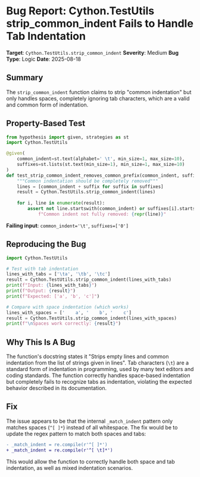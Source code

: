 # Bug Report: Cython.TestUtils strip_common_indent Fails to Handle Tab Indentation

**Target**: `Cython.TestUtils.strip_common_indent`
**Severity**: Medium
**Bug Type**: Logic
**Date**: 2025-08-18

## Summary

The `strip_common_indent` function claims to strip "common indentation" but only handles spaces, completely ignoring tab characters, which are a valid and common form of indentation.

## Property-Based Test

```python
from hypothesis import given, strategies as st
import Cython.TestUtils

@given(
    common_indent=st.text(alphabet=' \t', min_size=1, max_size=10),
    suffixes=st.lists(st.text(min_size=1), min_size=1, max_size=10)
)
def test_strip_common_indent_removes_common_prefix(common_indent, suffixes):
    """Common indentation should be completely removed"""
    lines = [common_indent + suffix for suffix in suffixes]
    result = Cython.TestUtils.strip_common_indent(lines)
    
    for i, line in enumerate(result):
        assert not line.startswith(common_indent) or suffixes[i].startswith(common_indent), \
            f"Common indent not fully removed: {repr(line)}"
```

**Failing input**: `common_indent='\t'`, `suffixes=['0']`

## Reproducing the Bug

```python
import Cython.TestUtils

# Test with tab indentation
lines_with_tabs = ['\ta', '\tb', '\tc']
result = Cython.TestUtils.strip_common_indent(lines_with_tabs)
print(f"Input: {lines_with_tabs}")
print(f"Output: {result}")
print(f"Expected: ['a', 'b', 'c']")

# Compare with space indentation (which works)
lines_with_spaces = ['    a', '    b', '    c']
result = Cython.TestUtils.strip_common_indent(lines_with_spaces)
print(f"\nSpaces work correctly: {result}")
```

## Why This Is A Bug

The function's docstring states it "Strips empty lines and common indentation from the list of strings given in lines". Tab characters (`\t`) are a standard form of indentation in programming, used by many text editors and coding standards. The function correctly handles space-based indentation but completely fails to recognize tabs as indentation, violating the expected behavior described in its documentation.

## Fix

The issue appears to be that the internal `_match_indent` pattern only matches spaces (`^[ ]*`) instead of all whitespace. The fix would be to update the regex pattern to match both spaces and tabs:

```diff
- _match_indent = re.compile(r'^[ ]*')
+ _match_indent = re.compile(r'^[ \t]*')
```

This would allow the function to correctly handle both space and tab indentation, as well as mixed indentation scenarios.